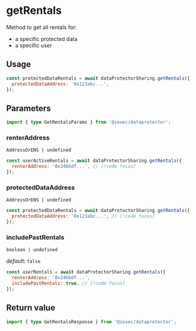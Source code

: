 # getRentals

Method to get all rentals for:

- a specific protected data
- a specific user

## Usage

```js
const protectedDataRentals = await dataProtectorSharing.getRentals({
  protectedDataAddress: '0x123abc...',
});
```

## Parameters

```ts twoslash
import { type GetRentalsParams } from '@iexec/dataprotector';
```

### renterAddress

`AddressOrENS | undefined`

```js
const userActiveRentals = await dataProtectorSharing.getRentals({
  renterAddress: '0x246bdf...', // [!code focus]
});
```

### protectedDataAddress

`AddressOrENS | undefined`

```js
const protectedDataRentals = await dataProtectorSharing.getRentals({
  protectedDataAddress: '0x123abc...', // [!code focus]
});
```

### includePastRentals

`boolean | undefined`

_default_: `false`

```js
const userRentals = await dataProtectorSharing.getRentals({
  renterAddress: '0x246bdf...',
  includePastRentals: true, // [!code focus]
});
```

## Return value

```ts twoslash
import { type GetRentalsResponse } from '@iexec/dataprotector';
```
